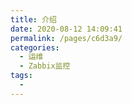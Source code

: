 ```yaml
---
title: 介绍
date: 2020-08-12 14:09:41
permalink: /pages/c6d3a9/
categories: 
  - 运维
  - Zabbix监控
tags: 
  - 
---
```

